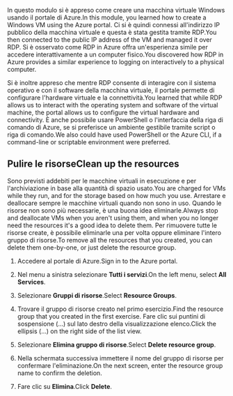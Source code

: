 <span data-ttu-id="92011-101">In questo modulo si è appreso come creare una macchina virtuale Windows usando il portale di Azure.</span><span class="sxs-lookup"><span data-stu-id="92011-101">In this module, you learned how to create a Windows VM using the Azure portal.</span></span> <span data-ttu-id="92011-102">Ci si è quindi connessi all'indirizzo IP pubblico della macchina virtuale e questa è stata gestita tramite RDP.</span><span class="sxs-lookup"><span data-stu-id="92011-102">You then connected to the public IP address of the VM and managed it over RDP.</span></span> <span data-ttu-id="92011-103">Si è osservato come RDP in Azure offra un'esperienza simile per accedere interattivamente a un computer fisico.</span><span class="sxs-lookup"><span data-stu-id="92011-103">You discovered how RDP in Azure provides a similar experience to logging on interactively to a physical computer.</span></span>

<span data-ttu-id="92011-104">Si è inoltre appreso che mentre RDP consente di interagire con il sistema operativo e con il software della macchina virtuale, il portale permette di configurare l'hardware virtuale e la connettività.</span><span class="sxs-lookup"><span data-stu-id="92011-104">You learned that while RDP allows us to interact with the operating system and software of the virtual machine, the portal allows us to configure the virtual hardware and connectivity.</span></span> <span data-ttu-id="92011-105">È anche possibile usare PowerShell o l'interfaccia della riga di comando di Azure, se si preferisce un ambiente gestibile tramite script o riga di comando.</span><span class="sxs-lookup"><span data-stu-id="92011-105">We also could have used PowerShell or the Azure CLI, if a command-line or scriptable environment were preferred.</span></span>

## <a name="clean-up-the-resources"></a><span data-ttu-id="92011-106">Pulire le risorse</span><span class="sxs-lookup"><span data-stu-id="92011-106">Clean up the resources</span></span>

<span data-ttu-id="92011-107">Sono previsti addebiti per le macchine virtuali in esecuzione e per l'archiviazione in base alla quantità di spazio usato.</span><span class="sxs-lookup"><span data-stu-id="92011-107">You are charged for VMs while they run, and for the storage based on how much you use.</span></span> <span data-ttu-id="92011-108">Arrestare e deallocare sempre le macchine virtuali quando non sono in uso. Quando le risorse non sono più necessarie, è una buona idea eliminarle.</span><span class="sxs-lookup"><span data-stu-id="92011-108">Always stop and deallocate VMs when you aren't using them, and when you no longer need the resources it's a good idea to delete them.</span></span> <span data-ttu-id="92011-109">Per rimuovere tutte le risorse create, è possibile eliminarle una per volta oppure eliminare l'intero gruppo di risorse.</span><span class="sxs-lookup"><span data-stu-id="92011-109">To remove all the resources that you created, you can delete them one-by-one, or just delete the resource group.</span></span>

1. <span data-ttu-id="92011-110">Accedere al portale di Azure.</span><span class="sxs-lookup"><span data-stu-id="92011-110">Sign in to the Azure portal.</span></span>

1. <span data-ttu-id="92011-111">Nel menu a sinistra selezionare **Tutti i servizi**.</span><span class="sxs-lookup"><span data-stu-id="92011-111">On the left menu, select **All Services**.</span></span>

1. <span data-ttu-id="92011-112">Selezionare **Gruppi di risorse**.</span><span class="sxs-lookup"><span data-stu-id="92011-112">Select **Resource Groups**.</span></span>

1. <span data-ttu-id="92011-113">Trovare il gruppo di risorse creato nel primo esercizio.</span><span class="sxs-lookup"><span data-stu-id="92011-113">Find the resource group that you created in the first exercise.</span></span> <span data-ttu-id="92011-114">Fare clic sui puntini di sospensione (...) sul lato destro della visualizzazione elenco.</span><span class="sxs-lookup"><span data-stu-id="92011-114">Click the ellipsis (...) on the right side of the list view.</span></span>

1. <span data-ttu-id="92011-115">Selezionare **Elimina gruppo di risorse**.</span><span class="sxs-lookup"><span data-stu-id="92011-115">Select **Delete resource group**.</span></span>

1. <span data-ttu-id="92011-116">Nella schermata successiva immettere il nome del gruppo di risorse per confermare l'eliminazione.</span><span class="sxs-lookup"><span data-stu-id="92011-116">On the next screen, enter the resource group name to confirm the deletion.</span></span>

1. <span data-ttu-id="92011-117">Fare clic su **Elimina**.</span><span class="sxs-lookup"><span data-stu-id="92011-117">Click **Delete**.</span></span>
